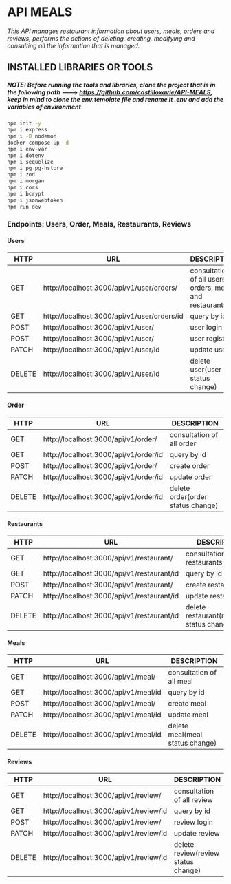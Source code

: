 # API MEALS

*This API manages restaurant information about users, meals, orders and reviews, performs the actions of deleting, creating, modifying and consulting all the information that is managed.*


## INSTALLED LIBRARIES OR  TOOLS
##### NOTE: *Before running the tools and libraries, clone the project that is in the following path ---> https://github.com/castilloxavie/API-MEALS, keep in mind to clone the env.temolate file and rename it .env and add the variables of environment*

```sh
npm init -y
npm i express
npm i -D nodemon
docker-compose up -d
npm i env-var
npm i dotenv
npm i sequelize
npm i pg pg-hstore
npm i zod
npm i morgan
npm i cors
npm i bcrypt
npm i jsonwebtoken
npm run dev
```

### Endpoints: Users, Order, Meals, Restaurants, Reviews

#### Users
| HTTP  |             URL             |            DESCRIPTION     |
|-------|-----------------------------|----------------------------|
|GET    |   http://localhost:3000/api/v1/user/orders/ | consultation of all users, orders, meals and restaurants |
|GET    |  http://localhost:3000/api/v1/user/orders/id | query by id |
|POST   |  http://localhost:3000/api/v1/user/ | user login |
|POST   |  http://localhost:3000/api/v1/user/ | user register |
|PATCH  |  http://localhost:3000/api/v1/user/id |update user|
|DELETE |  http://localhost:3000/api/v1/user/id |delete user(user status change)|


#### Order
| HTTP  |             URL             |            DESCRIPTION     |
|-------|-----------------------------|----------------------------|
|GET    |  http://localhost:3000/api/v1/order/ | consultation of all order |
|GET    |  http://localhost:3000/api/v1/order/id | query by id |
|POST   |  http://localhost:3000/api/v1/order/ | create order |
|PATCH  |  http://localhost:3000/api/v1/order/id |update order|
|DELETE |  http://localhost:3000/api/v1/order/id |delete order(order status change)|


#### Restaurants
| HTTP  |             URL             |            DESCRIPTION     |
|-------|-----------------------------|----------------------------|
|GET    |   http://localhost:3000/api/v1/restaurant/ | consultation of all restaurants|
|GET    |  http://localhost:3000/api/v1/restaurant/id | query by id |
|POST   |  http://localhost:3000/api/v1/restaurant/ | create restaurant  |
|PATCH  |  http://localhost:3000/api/v1/restaurant/id |update restaurant|
|DELETE |  http://localhost:3000/api/v1/restaurant/id |delete restaurant(restaurant status change)|


#### Meals
| HTTP  |             URL             |            DESCRIPTION     |
|-------|-----------------------------|----------------------------|
|GET    |   http://localhost:3000/api/v1/meal/ | consultation of all meal|
|GET    |  http://localhost:3000/api/v1/meal/id | query by id |
|POST   |  http://localhost:3000/api/v1/meal/ |create meal  |
|PATCH  |  http://localhost:3000/api/v1/meal/id |update meal|
|DELETE |  http://localhost:3000/api/v1/meal/id |delete meal(meal status change)|


#### Reviews
| HTTP  |             URL             |            DESCRIPTION     |
|-------|-----------------------------|----------------------------|
|GET    |   http://localhost:3000/api/v1/review/ | consultation of all review|
|GET    |  http://localhost:3000/api/v1/review/id | query by id |
|POST   |  http://localhost:3000/api/v1/review/ | review login |
|PATCH  |  http://localhost:3000/api/v1/review/id |update review|
|DELETE |  http://localhost:3000/api/v1/review/id |delete review(review status change)|
